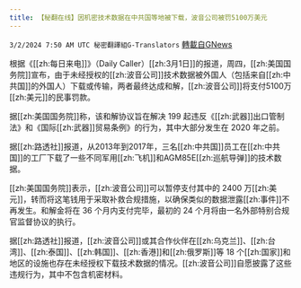 ```yaml
---
title: 【秘翻在线】因机密技术数据在中共国等地被下载，波音公司被罚5100万美元
---
```

`3/2/2024 7:50 AM UTC 秘密翻譯組G-Translators` [轉載自GNews](https://gnews.org/articles/2358508)

根据《[[zh:每日来电]]》（Daily Caller）[[zh:3月1日]]的报道，周四，[[zh:美国国务院]]宣布，由于未经授权的[[zh:波音公司]]技术数据被外国人（包括来自[[zh:中共国]]的外国人）下载或传输，两者最终达成和解，[[zh:波音公司]]将支付5100万[[zh:美元]]的民事罚款。

据[[zh:美国国务院]]称，该和解协议旨在解决 199 起违反《[[zh:武器]]出口管制法》和《国际[[zh:武器]]贸易条例》的行为，其中大部分发生在 2020 年之前。

据[[zh:路透社]]报道，从2013年到2017年，三名[[zh:中共国]]员工在[[zh:中共国]]的工厂下载了一些不同军用[[zh:飞机]]和AGM85E[[zh:巡航导弹]]的技术数据。

[[zh:美国国务院]]表示，[[zh:波音公司]]可以暂停支付其中的 2400 万[[zh:美元]]，转而将这笔钱用于采取补救合规措施，以确保类似的数据泄露[[zh:事件]]不再发生。和解金将在 36 个月内支付完毕，最初的 24 个月将由一名外部特别合规官监督协议的执行。

据[[zh:路透社]]报道，[[zh:波音公司]]或其合作伙伴在[[zh:乌克兰]]、[[zh:台湾]]、[[zh:泰国]]、[[zh:韩国]]、[[zh:香港]]和[[zh:俄罗斯]]等 18 个[[zh:国家]]和地区的设施也存在未经授权下载技术数据的情况。[[zh:波音公司]]自愿披露了这些违规行为，其中不包含机密材料。
